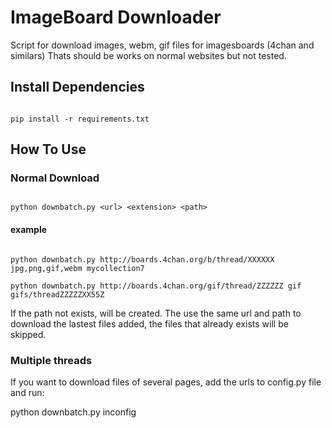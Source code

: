 # ImageBoard Downloader


Script for download images, webm, gif files for imagesboards (4chan and similars)
Thats should be works on normal websites but not tested.

## Install Dependencies

```

pip install -r requirements.txt
```

## How To Use


### Normal Download 

```

python downbatch.py <url> <extension> <path>
```

#### example

```

python downbatch.py http://boards.4chan.org/b/thread/XXXXXX jpg,png,gif,webm mycollection7

python downbatch.py http://boards.4chan.org/gif/thread/ZZZZZZ gif gifs/threadZZZZZXX55Z
```
If the path not exists, will be created.
The use the same url and path to download the lastest files added, the files that already exists will be skipped.

### Multiple threads

If you want to download files of several pages, add the urls to config.py file and run:

python downbatch.py inconfig


